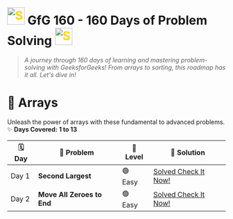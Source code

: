 <h1> <img src="https://github.com/user-attachments/assets/35f6838c-52f5-4e48-8a98-c5203f8c57e3" style="width:40px; color: #FFD700" alt="Star GIF"> <b> GfG 160 - 160 Days of Problem Solving </b>  <img src="https://github.com/user-attachments/assets/35f6838c-52f5-4e48-8a98-c5203f8c57e3" style="width:40px; color: #FFD700" alt="Star GIF"></h1>

>_A journey through 160 days of learning and mastering problem-solving with GeeksforGeeks! From arrays to sorting, this roadmap has it all. Let's dive in!_

# 🚀 **Arrays**  
Unleash the power of arrays with these fundamental to advanced problems.  
✨ **Days Covered:** **1 to 13**  

| 🗓️ **Day** | 🚀 **Problem**                           | 🌟 **Level**   | 📂 **Solution**                                    |  
|------------|---------------|--------------|-----------------|  
| Day 1      | **Second Largest** | 🟢 Easy | [Solved Check It Now!](https://github.com/Sanjanayadav07/GfG-160---160-Days-of-Problem-Solving/blob/main/Arrays/Day%201%20Second%20Largest.md) |  
| Day 2      | **Move All Zeroes to End** | 🟢 Easy | [Solved Check It Now!](https://github.com/Sanjanayadav07/GfG-160---160-Days-of-Problem-Solving/blob/main/Arrays/Day%202%20Move%20All%20Zeroes%20to%20End.md) |  
